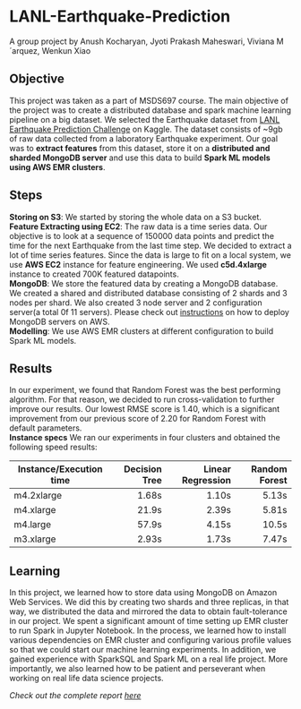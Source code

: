 # LANL-Earthquake-Prediction
A group project by Anush Kocharyan, Jyoti Prakash Maheswari, Viviana M´arquez, Wenkun Xiao

## Objective
This project was taken as a part of MSDS697 course. The main objective of the project was to create a distributed database and spark machine learning pipeline on a big dataset. We selected the Earthquake dataset from [LANL Earthquake Prediction Challenge](https://www.kaggle.com/c/LANL-Earthquake-Prediction) on Kaggle. The dataset consists of ~9gb of raw data collected from a laboratory Earthquake experiment. Our goal was to **extract features** from this dataset, store it on a **distributed and sharded MongoDB server** and use this data to build **Spark ML models using AWS EMR clusters**.

## Steps
**Storing on S3**: We started by storing the whole data on a S3 bucket.<br>
**Feature Extracting using EC2**: The raw data is a time series data. Our objective is to look at a sequence of 150000 data points and predict the time for the next Earthquake from the last time step. We decided to extract a lot of time series features. Since the data is large to fit on a local system, we use **AWS EC2** instance for feature engineering. We used **c5d.4xlarge** instance to created 700K featured datapoints. <br>
**MongoDB**: We store the featured data by creating a MongoDB database. We created a shared and distributed database consisting of 2 shards and 3 nodes per shard. We also created 3 node server and 2 configuration server(a total 0f 11 servers). Please check out [instructions](Deploy_MongoDB_on_AWS_v013.pdf) on how to deploy MongoDB servers on AWS.<br>
**Modelling**: We use AWS EMR clusters at different configuration to build Spark ML models. <br>

## Results
In our experiment, we found that Random Forest was the best performing
algorithm. For that reason, we decided to run cross-validation to further
improve our results. Our lowest RMSE score is 1.40, which is a significant
improvement from our previous score of 2.20 for Random Forest with default
parameters.<br>
**Instance specs**
We ran our experiments in four clusters and obtained the following speed
results:<br>

|Instance/Execution time| Decision Tree| Linear Regression| Random Forest|
|----------|------:|------:|------:|
|m4.2xlarge| 1.68s| 1.10s| 5.13s|
|m4.xlarge| 21.9s| 2.39s| 5.81s|
|m4.large| 57.9s |4.15s |10.5s|
|m3.xlarge|2.93s|1.73s|7.47s|

## Learning
In this project, we learned how to store data using MongoDB on Amazon
Web Services. We did this by creating two shards and three replicas, in that
way, we distributed the data and mirrored the data to obtain fault-tolerance
in our project.
We spent a significant amount of time setting up EMR cluster to run Spark
in Jupyter Notebook. In the process, we learned how to install various dependencies on EMR cluster and configuring various profile values so that we
could start our machine learning experiments.
In addition, we gained experience with SparkSQL and Spark ML on a real life
project. More importantly, we also learned how to be patient and perseverant
when working on real life data science projects.<br>

*Check out the complete report [here](Report.pdf)*
